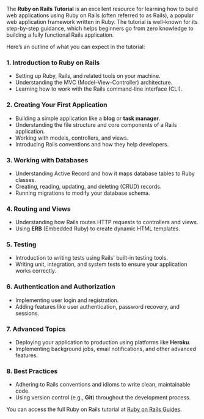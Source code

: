 The **Ruby on Rails Tutorial** is an excellent resource for learning how to build web applications using Ruby on Rails (often referred to as Rails), a popular web application framework written in Ruby. The tutorial is well-known for its step-by-step guidance, which helps beginners go from zero knowledge to building a fully functional Rails application.

Here’s an outline of what you can expect in the tutorial:

### 1. **Introduction to Ruby on Rails**
   - Setting up Ruby, Rails, and related tools on your machine.
   - Understanding the MVC (Model-View-Controller) architecture.
   - Learning how to work with the Rails command-line interface (CLI).

### 2. **Creating Your First Application**
   - Building a simple application like a **blog** or **task manager**.
   - Understanding the file structure and core components of a Rails application.
   - Working with models, controllers, and views.
   - Introducing Rails conventions and how they help developers.

### 3. **Working with Databases**
   - Understanding Active Record and how it maps database tables to Ruby classes.
   - Creating, reading, updating, and deleting (CRUD) records.
   - Running migrations to modify your database schema.

### 4. **Routing and Views**
   - Understanding how Rails routes HTTP requests to controllers and views.
   - Using **ERB** (Embedded Ruby) to create dynamic HTML templates.

### 5. **Testing**
   - Introduction to writing tests using Rails' built-in testing tools.
   - Writing unit, integration, and system tests to ensure your application works correctly.

### 6. **Authentication and Authorization**
   - Implementing user login and registration.
   - Adding features like user authentication, password recovery, and sessions.

### 7. **Advanced Topics**
   - Deploying your application to production using platforms like **Heroku**.
   - Implementing background jobs, email notifications, and other advanced features.

### 8. **Best Practices**
   - Adhering to Rails conventions and idioms to write clean, maintainable code.
   - Using version control (e.g., **Git**) throughout the development process.

You can access the full Ruby on Rails tutorial at [Ruby on Rails Guides](https://guides.rubyonrails.org/getting_started.html).

